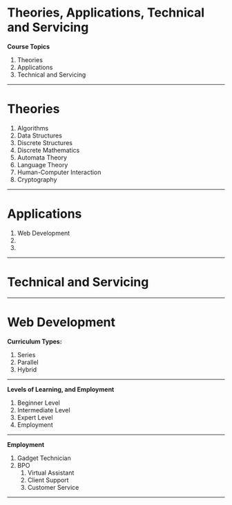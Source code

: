 # Theories, Applications, Technical and Servicing

**Course Topics**

1. Theories
2. Applications
3. Technical and Servicing
___

# Theories
1. Algorithms
2. Data Structures
3. Discrete Structures
4. Discrete Mathematics
5. Automata Theory
6. Language Theory
7. Human-Computer Interaction
7. Cryptography
___

# Applications
1. Web Development
2. 
3. 
___

# Technical and Servicing
___



# Web Development

**Curriculum Types:**
1. Series
2. Parallel
3. Hybrid
___

**Levels of Learning, and Employment**
1. Beginner Level
2. Intermediate Level
3. Expert Level
4. Employment
___

**Employment**
1. Gadget Technician
2. BPO
    1. Virtual Assistant
    2. Client Support
    3. Customer Service
___